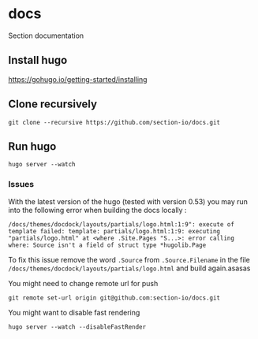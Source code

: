 # docs
Section documentation

## Install hugo
https://gohugo.io/getting-started/installing

## Clone recursively
`git clone --recursive https://github.com/section-io/docs.git`

## Run hugo
`hugo server --watch`

### Issues

With the latest version of the hugo (tested with version 0.53) you may run into the following error when building the docs locally :

```
/docs/themes/docdock/layouts/partials/logo.html:1:9": execute of template failed: template: partials/logo.html:1:9: executing "partials/logo.html" at <where .Site.Pages "S...>: error calling where: Source isn't a field of struct type *hugolib.Page
```

To fix this issue remove the word `.Source` from `.Source.Filename` in the file `/docs/themes/docdock/layouts/partials/logo.html` and build again.asasas

You might need to change remote url for push

`git remote set-url origin git@github.com:section-io/docs.git`

You might want to disable fast rendering

`hugo server --watch --disableFastRender`